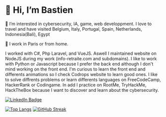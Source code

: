 <h1>👋 Hi, I’m Bastien</h1>

👀 I’m interested in cybersecurity, IA, game, web developpment.
I love to travel and have visited Belgium, Italy, Portugal, Spain, Netherlands, Indonesia(Bali), Egypt

🌱 I work in Paris or from home.

I worked with C#, Php Laravel, and VueJS. Aswell I maintained website on NodeJS during my work (info-retraite.com and subdomains).
I like to work with Python or Javascript because I prefer the back end although I don't mind working on the front end.
I'm curious to learn the front end and differents animations so I check Codrops website to learn good ones.
I like to solve diffrents problems or learn differents languages on FreeCodeCamp, HackerRank or Codingame.
In add I practice on RootMe, TryHackMe, HackTheBox because I want to discover and learn about the cybersecurity.

<div id="badges">
  <a href="https://www.linkedin.com/in/bastien-da-silva-412764213">
    <img src="https://img.shields.io/badge/LinkedIn-blue?style=for-the-badge&logo=linkedin&logoColor=white" alt="LinkedIn Badge"/>
  </a>
</div>

[![Top Langs](https://github-readme-stats.vercel.app/api/top-langs/?username=B45T13N&layout=donut-vertical&theme=dark)](https://github.com/anuraghazra/github-readme-stats) 
[![GitHub Streak](https://github-readme-streak-stats.herokuapp.com?user=B45T13N&theme=dark)](https://git.io/streak-stats)

<img src="https://komarev.com/ghpvc/?username=B45T13N&style=flat-square&color=blue" alt=""/>
